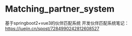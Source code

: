 # Matching_partner_system
基于springboot2+vue3的伙伴匹配系统
开发伙伴匹配系统笔记：https://juejin.cn/spost/7284990242812608527
